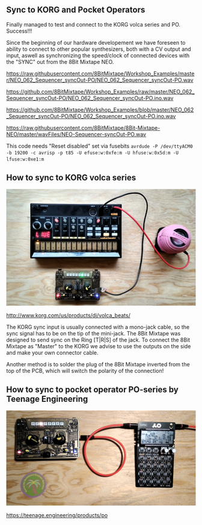 ## Sync to KORG and Pocket Operators

Finally managed to test and connect to the KORG volca series and PO. Success!!!

Since the beginning of our hardware developement we have foreseen to ability to connect to other popular synthesizers, both with a CV output and input, aswell as synchronizing the speed/clock of connected devices with the "SYNC" out from the 8Bit Mixtape NEO.

https://raw.githubusercontent.com/8BitMixtape/Workshop_Examples/master/NEO_062_Sequencer_syncOut-PO/NEO_062_Sequencer_syncOut-PO.wav

https://github.com/8BitMixtape/Workshop_Examples/raw/master/NEO_062_Sequencer_syncOut-PO/NEO_062_Sequencer_syncOut-PO.ino.wav

https://github.com/8BitMixtape/Workshop_Examples/blob/master/NEO_062_Sequencer_syncOut-PO/NEO_062_Sequencer_syncOut-PO.ino.wav

https://raw.githubusercontent.com/8BitMixtape/8Bit-Mixtape-NEO/master/wavFiles/NEO-Sequencer-syncOut-PO.wav

This code needs "Reset disabled" set via fusebits
   `avrdude -P /dev/ttyACM0 -b 19200 -c avrisp -p t85 -U efuse:w:0xfe:m -U hfuse:w:0x5d:m -U lfuse:w:0xe1:m`

## How to sync to KORG volca series

![](images/mixtape_2_KORG_overview.jpg)

http://www.korg.com/us/products/dj/volca_beats/

The KORG sync input is usually connected with a mono-jack cable, so the sync signal has to be on the tip of the mini-jack. The 8Bit Mixtape was designed to send sync on the Ring [T|R|S] of the jack. To connect the 8Bit Mixtape as "Master" to the KORG we advise to use the outputs on the side and make your own connector cable.

Another method is to solder the plug of the 8Bit Mixtape inverted from the top of the PCB, which will switch the polarity of the connection!


## How to sync to pocket operator PO-series by Teenage Engineering

![](images/mixtape_2_PO_overview.jpg)

https://teenage.engineering/products/po